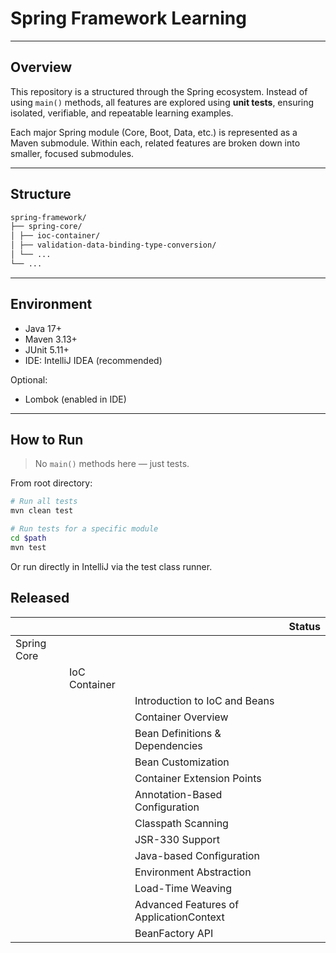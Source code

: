 # Spring Framework Learning

---

## Overview

This repository is a structured through the Spring ecosystem. Instead of using `main()`
methods, all features are explored using **unit tests**, ensuring isolated, verifiable, and repeatable learning
examples.

Each major Spring module (Core, Boot, Data, etc.) is represented as a Maven submodule. Within each, related features are
broken down into smaller, focused submodules.

---

## Structure

```markdown
spring-framework/
├── spring-core/              
│ ├── ioc-container/
│ ├── validation-data-binding-type-conversion/
│ └── ...
└── ...
```

---

## Environment

* Java 17+
* Maven 3.13+
* JUnit 5.11+
* IDE: IntelliJ IDEA (recommended)

Optional:

* Lombok (enabled in IDE)

---

## How to Run

> No `main()` methods here — just tests.

From root directory:

```bash
# Run all tests
mvn clean test

# Run tests for a specific module
cd $path
mvn test
```

Or run directly in IntelliJ via the test class runner.

## Released

|             |               |                                         | Status |
|-------------|---------------|-----------------------------------------|--------|
| Spring Core |               |                                         |        |
|             | IoC Container |                                         |        |
|             |               | Introduction to IoC and Beans           |        |
|             |               | Container Overview                      |        | 
|             |               | Bean Definitions & Dependencies         |        |
|             |               | Bean Customization                      |        |
|             |               | Container Extension Points              |        |
|             |               | Annotation-Based Configuration          |        |
|             |               | Classpath Scanning                      |        |
|             |               | JSR-330 Support                         |        |
|             |               | Java-based Configuration                |        |
|             |               | Environment Abstraction                 |        |
|             |               | Load-Time Weaving                       |        |
|             |               | Advanced Features of ApplicationContext |        |
|             |               | BeanFactory API                         |        |